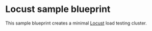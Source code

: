 # Locust sample blueprint

This sample blueprint creates a minimal [Locust](http://locust.io) load testing cluster.

